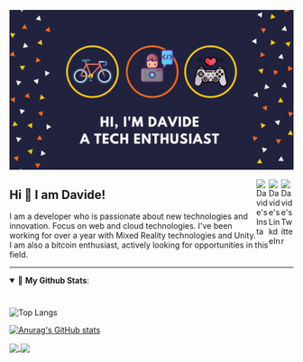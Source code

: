 
![Profile Cover](https://github.com/daviogg/daviogg/blob/main/do-cover.png "Cover")


<a href="https://twitter.com/Daviogg" target="_blank" rel="nofollow"><img align="right" alt="Davide's Twitter" width="22px" src="https://cdn.jsdelivr.net/npm/simple-icons@v3/icons/twitter.svg" /></a><a href="https://www.linkedin.com/in/davide-oggioni-a18992139" target="_blank" rel="nofollow"><img align="right" alt="Davide's LinkdeIn" width="22px" src="https://cdn.jsdelivr.net/npm/simple-icons@v3/icons/linkedin.svg" /></a><a href="https://www.instagram.com/daviogg" target="_blank" rel="nofollow"><img align="right" alt="Davide's Insta" width="22px" src="https://cdn.jsdelivr.net/npm/simple-icons@v3/icons/instagram.svg" /></a>

## Hi 👋 I am Davide! 
I am a developer who is passionate about new technologies and innovation. Focus on web and cloud technologies. I've been working for over a year with Mixed Reality technologies and Unity. I am also a bitcoin enthusiast, actively looking for opportunities in this field.

---
<details open>
 <summary> 🤖 <b>My Github Stats</b>: </summary>
<br>
<p align = "center">

###
![Top Langs](https://github-readme-stats.vercel.app/api/top-langs/?username=daviogg&layout=compact&theme=radical&hide=ShaderLab,HLSL,ASP.NET,smalltalk,&exclude_repo=Devcember,HoloPOC,rogue2k19&langs_count=8)

[![Anurag's GitHub stats](https://github-readme-stats.vercel.app/api?username=daviogg&count_private=true&hide=stars&show_icons=true&theme=tokyonight)](https://github.com/daviogg)

<a href="https://github.com/daviogg">
  <img align="center" src="https://github-readme-stats.vercel.app/api/top-langs/?username=daviogg&layout=compact&theme=radical&hide=ShaderLab,HLSL,ASP.NET,smalltalk,&exclude_repo=Devcember,HoloPOC,rogue2k19&langs_count=8" />
</a>
<a href="https://github.com/daviogg">
  <img align="center" src="https://github-readme-stats.vercel.app/api?username=daviogg&count_private=true&hide=stars&show_icons=true&theme=tokyonight" />
</a>

</p>
</details>

</details>


